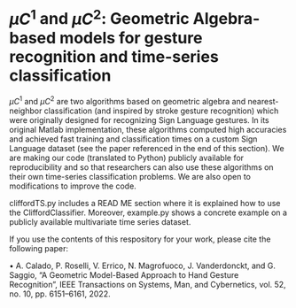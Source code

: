 # $\mu C^{1}$ and $\mu C^{2}$: Geometric Algebra-based models for gesture recognition and time-series classification
$\mu C^{1}$ and $\mu C^{2}$ are two algorithms based on geometric algebra and nearest-neighbor classification (and inspired by stroke gesture recognition) which were originally designed for recognizing Sign Language gestures. In its original Matlab implementation, these algorithms computed high accuracies and achieved fast training and classification times on a custom Sign Language dataset (see the paper referenced in the end of this section).
We are making our code (translated to Python) publicly available for reproducibility and so that researchers can also use these algorithms on their own time-series classification problems. We are also open to modifications to improve the code.

cliffordTS.py includes a READ ME section where it is explained how to use the CliffordClassifier. Moreover, example.py shows a concrete example on a publicly available multivariate time series dataset.

If you use the contents of this respository for your work, please cite the following paper:

•	A. Calado, P. Roselli, V. Errico, N. Magrofuoco, J. Vanderdonckt, and G. Saggio, “A Geometric Model-Based Approach to Hand Gesture Recognition”, IEEE Transactions on Systems, Man, and Cybernetics, vol. 52, no. 10, pp. 6151–6161, 2022.

